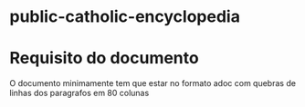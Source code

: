 # public-catholic-encyclopedia

# Requisito do documento

O documento minimamente tem que estar no formato adoc com quebras de linhas dos
paragrafos em 80 colunas

